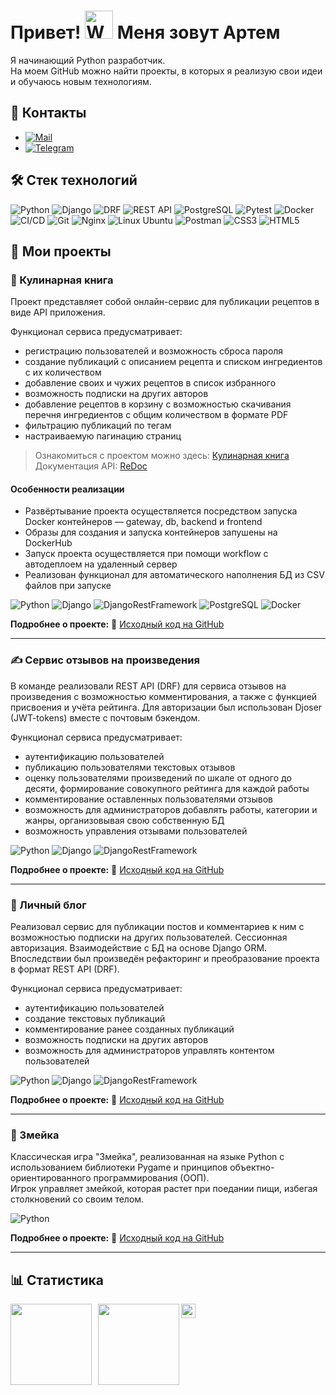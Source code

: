Привет! <img src="https://raw.githubusercontent.com/Tarikul-Islam-Anik/Animated-Fluent-Emojis/master/Emojis/Hand%20gestures/Waving%20Hand.png" alt="Waving Hand" width="45" height="45" />
Меня зовут Артем
=======================================================================================================================================

Я начинающий Python разработчик.  
На моем GitHub можно найти проекты, в которых я реализую свои идеи и обучаюсь новым технологиям.

## 💌 Контакты
* [![Mail](https://img.shields.io/badge/Email-red?logo=gmail&logoColor=white)](mailto:nirendsound@gmail.com)
* [![Telegram](https://img.shields.io/badge/Telegram-blue?logo=telegram&logoColor=white)](https://t.me/ovienrait)

## 🛠 Стек технологий
![Python](https://img.shields.io/badge/Python-3776AB?style=for-the-badge&logo=python&logoColor=white)
![Django](https://img.shields.io/badge/Django-092E20?style=for-the-badge&logo=django&logoColor=white)
![DRF](https://img.shields.io/badge/DRF-FF6F00?style=for-the-badge&logo=django&logoColor=white)
![REST API](https://img.shields.io/badge/REST%20API-%23266999.svg?style=for-the-badge)
![PostgreSQL](https://img.shields.io/badge/PostgreSQL-4169E1?style=for-the-badge&logo=postgresql&logoColor=white)
![Pytest](https://img.shields.io/badge/Pytest-303030?style=for-the-badge&logo=pytest&logoColor=white)
![Docker](https://img.shields.io/badge/Docker-2496ED?style=for-the-badge&logo=docker&logoColor=white)
![CI/CD](https://img.shields.io/badge/CI/CD-3D3D3D?style=for-the-badge&logo=git&logoColor=white)
![Git](https://img.shields.io/badge/Git-F05032?style=for-the-badge&logo=git&logoColor=white)
![Nginx](https://img.shields.io/badge/Nginx-009639?style=for-the-badge&logo=nginx&logoColor=white)
![Linux Ubuntu](https://img.shields.io/badge/Linux_Ubuntu-E95420?style=for-the-badge&logo=ubuntu&logoColor=white)
![Postman](https://img.shields.io/badge/Postman-FF6C37?style=for-the-badge&logo=postman&logoColor=white)
![CSS3](https://img.shields.io/badge/css3-%231572B6.svg?style=for-the-badge&logo=css3&logoColor=white)
![HTML5](https://img.shields.io/badge/html5-%23E34F26.svg?style=for-the-badge&logo=html5&logoColor=white)

## 📂 Мои проекты

### 🍲 Кулинарная книга
Проект представляет собой онлайн-сервис для публикации рецептов в виде API приложения.

Функционал сервиса предусматривает:
- регистрацию пользователей и возможность сброса пароля
- создание публикаций с описанием рецепта и списком ингредиентов с их количеством
- добавление своих и чужих рецептов в список избранного
- возможность подписки на других авторов
- добавление рецептов в корзину с возможностью скачивания перечня ингредиентов с общим количеством в формате PDF
- фильтрацию публикаций по тегам
- настраиваемую пагинацию страниц

> Ознакомиться с проектом можно здесь:  [Кулинарная книга](https://foodgram.3utilities.com/recipes)  
> Документация API: [ReDoc](https://foodgram.3utilities.com/api/docs/)

#### Особенности реализации
- Развёртывание проекта осуществляется посредством запуска Docker контейнеров — gateway, db, backend и frontend
- Образы для создания и запуска контейнеров запушены на DockerHub
- Запуск проекта осуществляется при помощи workflow c автодеплоем на удаленный сервер
- Реализован функционал для автоматического наполнения БД из CSV файлов при запуске

![Python](https://img.shields.io/badge/Python-3.9.13-blue)
![Django](https://img.shields.io/badge/Django-3.2.3-green)
![DjangoRestFramework](https://img.shields.io/badge/DjangoRestFramework-3.12.4-blue)
![PostgreSQL](https://img.shields.io/badge/PostgreSQL-13.10-green)
![Docker](https://img.shields.io/badge/Docker-24.0.5-blue)

**Подробнее о проекте:** 🔗 [Исходный код на GitHub](https://github.com/ovienrait/Foodgram)

---

### ✍️ Сервис отзывов на произведения
В команде реализовали REST API (DRF) для сервиса отзывов на произведения с возможностью комментирования, а также с функцией присвоения и учёта рейтинга. Для авторизации был использован Djoser (JWT-tokens) вместе с почтовым бэкендом.

Функционал сервиса предусматривает:
- аутентификацию пользователей
- публикацию пользователями текстовых отзывов
- оценку пользователями произведений по шкале от одного до десяти, формирование совокупного рейтинга для каждой работы
- комментирование оставленных пользователями отзывов
- возможность для администраторов добавлять работы, категории и жанры, организовывая свою собственную БД
- возможность управления отзывами пользователей

![Python](https://img.shields.io/badge/Python-3.9.13-blue)
![Django](https://img.shields.io/badge/Django-3.2-green)
![DjangoRestFramework](https://img.shields.io/badge/DjangoRestFramework-3.12.4-blue)

**Подробнее о проекте:** 🔗 [Исходный код на GitHub](https://github.com/ovienrait/YaMDb)

---

### 📒 Личный блог
Реализовал сервис для публикации постов и комментариев к ним с возможностью подписки на других пользователей. Сессионная авторизация. Взаимодействие с БД на основе Django ORM.
Впоследствии был произведён рефакторинг и преобразование проекта в формат REST API (DRF).

Функционал сервиса предусматривает:
- аутентификацию пользователей
- создание текстовых публикаций
- комментирование ранее созданных публикаций
- возможность подписки на других авторов
- возможность для администраторов управлять контентом пользователей

![Python](https://img.shields.io/badge/Python-3.9.13-blue)
![Django](https://img.shields.io/badge/Django-3.2.16-green)
![DjangoRestFramework](https://img.shields.io/badge/DjangoRestFramework-3.12.4-blue)

**Подробнее о проекте:** 🔗 [Исходный код на GitHub](https://github.com/ovienrait/Yatube)

---

### 🐍 Змейка
Классическая игра "Змейка", реализованная на языке Python с использованием библиотеки Pygame и принципов объектно-ориентированного программирования (ООП).  
Игрок управляет змейкой, которая растет при поедании пищи, избегая столкновений со своим телом.

![Python](https://img.shields.io/badge/Python-3.9.13-blue)

**Подробнее о проекте:** 🔗 [Исходный код на GitHub](https://github.com/ovienrait/Snake)

---

## 📊 Статистика
<div>
<a href="https://github-readme-stats.vercel.app/api?username=ovienrait&hide=contribs&show_icons=true&theme=transparent&hide_title=true&hide_rank=true&include_all_commits=true">
  <img  align="left" height="130" style="margin-right: 10px" src="https://github-readme-stats.vercel.app/api?username=ovienrait&hide=contribs&show_icons=true&theme=transparent&hide_title=true&hide_rank=true&include_all_commits=true" />
</a>
<a href="https://github-readme-stats.vercel.app/api/top-langs/?username=ovienrait&layout=compact&theme=transparent&hide_title=true&hide=shell,rich+text+format">
  <img align="left" height="130" src="https://github-readme-stats.vercel.app/api/top-langs/?username=ovienrait&layout=compact&theme=transparent&hide_title=true&hide=shell,rich+text+format" />
</a>
<a href="https://komarev.com/ghpvc/?username=ovienrait&style=for-the-badge&label=ПРОСМОТРЫ+ПРОФИЛЯ">
  <img align="left" height="23" src="https://komarev.com/ghpvc/?username=ovienrait&style=for-the-badge&label=ПРОСМОТРЫ+ПРОФИЛЯ" />
</div>
